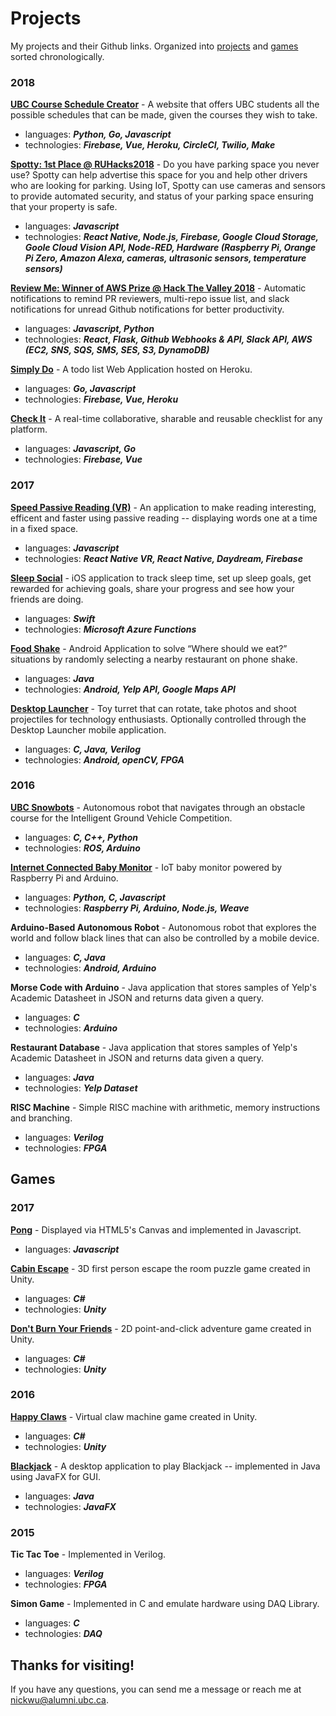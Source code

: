 # **Projects**
My projects and their Github links.
Organized into [projects](#projects) and [games](#games) sorted chronologically.

### 2018
**[UBC Course Schedule Creator]** - A website that offers UBC students all the possible schedules that can be made, given the courses they wish to take.

  * languages: **_Python, Go, Javascript_**
  * technologies: **_Firebase, Vue, Heroku, CircleCI, Twilio, Make_**


**[Spotty: 1st Place @ RUHacks2018]** - Do you have parking space you never use? Spotty can help advertise this space for you and help other drivers who are looking for parking. Using IoT, Spotty can use cameras and sensors to provide automated security, and status of your parking space ensuring that your property is safe.        

  * languages: **_Javascript_**
  * technologies: **_React Native, Node.js, Firebase, Google Cloud Storage, Goole Cloud Vision API, Node-RED, Hardware (Raspberry Pi, Orange Pi Zero, Amazon Alexa, cameras, ultrasonic sensors, temperature sensors)_**


**[Review Me: Winner of AWS Prize @ Hack The Valley 2018]** - Automatic notifications to remind PR reviewers, multi-repo issue list, and slack notifications for unread Github notifications for better productivity.

  * languages: **_Javascript, Python_**
  * technologies: **_React, Flask, Github Webhooks & API, Slack API, AWS (EC2, SNS, SQS, SMS, SES, S3, DynamoDB)_**


**[Simply Do]** - A todo list Web Application hosted on Heroku.

  * languages: **_Go, Javascript_**
  * technologies: **_Firebase, Vue, Heroku_**


**[Check It]** - A real-time collaborative, sharable and reusable checklist for any platform.

  * languages: **_Javascript, Go_**
  * technologies: **_Firebase, Vue_**


### 2017
**[Speed Passive Reading (VR)]** - An application to make reading interesting, efficent and faster using passive reading -- displaying words one at a time in a fixed space.

  * languages: **_Javascript_**
  * technologies: **_React Native VR, React Native, Daydream, Firebase_**


**[Sleep Social]** - iOS application to track sleep time, set up sleep goals, get rewarded for achieving goals, share your progress and see how your friends are doing.

  * languages: **_Swift_**
  * technologies: **_Microsoft Azure Functions_**


**[Food Shake]** - Android Application to solve “Where should we eat?” situations by randomly selecting a nearby restaurant on phone shake.

  * languages: **_Java_**
  * technologies: **_Android, Yelp API, Google Maps API_**


**[Desktop Launcher]** - Toy turret that can rotate, take photos and shoot projectiles for technology enthusiasts. Optionally controlled through the Desktop Launcher mobile application.

  * languages: **_C, Java, Verilog_**
  * technologies: **_Android, openCV, FPGA_**


### 2016
**[UBC Snowbots]** - Autonomous robot that navigates through an obstacle course for the Intelligent Ground Vehicle Competition.

  * languages: **_C, C++, Python_**
  * technologies: **_ROS, Arduino_**


**[Internet Connected Baby Monitor]** - IoT baby monitor powered by Raspberry Pi and Arduino.

  * languages: **_Python, C, Javascript_**
  * technologies: **_Raspberry Pi, Arduino, Node.js, Weave_**


**Arduino-Based Autonomous Robot** - Autonomous robot that explores the world and follow black lines that can also be controlled by a mobile device.

  * languages: **_C, Java_**
  * technologies: **_Android, Arduino_**


**Morse Code with Arduino** - Java application that stores samples of Yelp's Academic Datasheet in JSON and returns data given a query.

  * languages: **_C_**
  * technologies: **_Arduino_**


**Restaurant Database** - Java application that stores samples of Yelp's Academic Datasheet in JSON and returns data given a query.

  * languages: **_Java_**
  * technologies: **_Yelp Dataset_**


**RISC Machine** - Simple RISC machine with arithmetic, memory instructions and branching.

  * languages: **_Verilog_**
  * technologies: **_FPGA_**


## Games
### 2017
**[Pong]** - Displayed via HTML5's Canvas and implemented in Javascript.

  * languages: **_Javascript_**


**[Cabin Escape]** - 3D first person escape the room puzzle game created in Unity.

  * languages: **_C#_**
  * technologies: **_Unity_**


**[Don't Burn Your Friends]** - 2D point-and-click adventure game created in Unity.

  * languages: **_C#_**
  * technologies: **_Unity_**


### 2016
**[Happy Claws]** - Virtual claw machine game created in Unity.

  * languages: **_C#_**
  * technologies: **_Unity_**


**[Blackjack]** - A desktop application to play Blackjack -- implemented in Java using JavaFX for GUI.

  * languages: **_Java_**
  * technologies: **_JavaFX_**


### 2015
**Tic Tac Toe** - Implemented in Verilog.

  * languages: **_Verilog_**
  * technologies: **_FPGA_**


**Simon Game** - Implemented in C and emulate hardware using DAQ Library.

  * languages: **_C_**
  * technologies: **_DAQ_**


## Thanks for visiting!
If you have any questions, you can send me a message or reach me at nickwu@alumni.ubc.ca.

[//]: #
[UBC Course Schedule Creator]:<https://github.com/smart-cs/scheduler>
[Spotty: 1st Place @ RUHacks2018]:<https://github.com/nickwu241/spotty>
[Review Me: Winner of AWS Prize @ Hack The Valley 2018]:<https://github.com/nickwu241/review-me>
[Simply Do]:<https://github.com/nickwu241/simply-do>
[Check It]:<https://github.com/nickwu241/checkit>
[Speed Passive Reading (VR)]:<https://github.com/Howard-Zhou/EduhackBread>
[Sleep Social]:<https://github.com/nickwu241/SleepSocial>
[Food Shake]:<https://github.com/nickwu241/FoodShake>
[Desktop Launcher]:<https://zeyadtamimi.github.io/DesktopLauncher>
[UBC Snowbots]:<https://snowbots.ca/>
[Internet Connected Baby Monitor]:<https://github.com/nickwu241/ICBM-main>
[Pong]:<https://github.com/nickwu241/pong-js>
[Cabin Escape]:<https://github.com/gbvivian/CabinEscape>
[Don't Burn Your Friends]:<https://github.com/nickwu241/htn2016-game>
[Happy Claws]:<https://github.com/nickwu241/nwhacks2016claw>
[Blackjack]:<https://github.com/nickwu241/blackjack-java>
